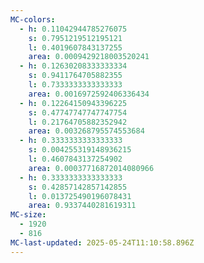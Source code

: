 ```yaml
---
MC-colors:
  - h: 0.11042944785276075
    s: 0.7951219512195121
    l: 0.4019607843137255
    area: 0.0009429218003520241
  - h: 0.12630208333333334
    s: 0.9411764705882355
    l: 0.7333333333333333
    area: 0.0016972592406336434
  - h: 0.12264150943396225
    s: 0.47747747747747754
    l: 0.21764705882352942
    area: 0.003268795574553684
  - h: 0.3333333333333333
    s: 0.004255319148936215
    l: 0.4607843137254902
    area: 0.00037716872014080966
  - h: 0.3333333333333333
    s: 0.42857142857142855
    l: 0.013725490196078431
    area: 0.9337440281619311
MC-size:
  - 1920
  - 816
MC-last-updated: 2025-05-24T11:10:58.896Z
---
```

